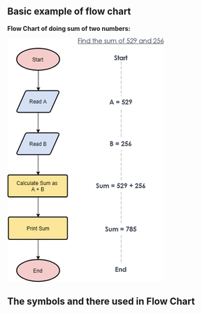 ## Basic example of flow chart

**Flow Chart of doing sum of two numbers:**

![Basic example of flow chart](https://github.com/Dipakxettri/DataStructureAndAlgorithm-DSA-/blob/dd08f2dc0df4d41588aff78d463d7ba74b10732a/assets/flowchart_ex1.png)

## The symbols and there used in Flow Chart

